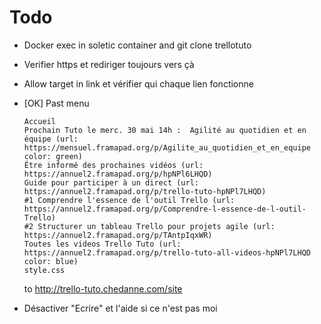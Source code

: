 # Todo

- Docker exec in soletic container and git clone trellotuto
- Verifier https et rediriger toujours vers çà
- Allow target in link et vérifier qui chaque lien fonctionne
- [OK] Past menu
 
  ```
  Accueil
  Prochain Tuto le merc. 30 mai 14h :  Agilité au quotidien et en équipe (url: https://mensuel.framapad.org/p/Agilite_au_quotidien_et_en_equipe color: green)
  Être informé des prochaines vidéos (url: https://annuel2.framapad.org/p/hpNPl6LHQD)
  Guide pour participer à un direct (url: https://annuel2.framapad.org/p/trello-tuto-hpNPl7LHQD)
  #1 Comprendre l'essence de l'outil Trello (url: https://annuel2.framapad.org/p/Comprendre-l-essence-de-l-outil-Trello)
  #2 Structurer un tableau Trello pour projets agile (url: https://annuel2.framapad.org/p/TAntpIqxWR)
  Toutes les videos Trello Tuto (url: https://annuel2.framapad.org/p/trello-tuto-all-videos-hpNPl7LHQD color: blue)
  style.css
  ```
  
  to http://trello-tuto.chedanne.com/site
  
- Désactiver "Ecrire" et l'aide si ce n'est pas moi
